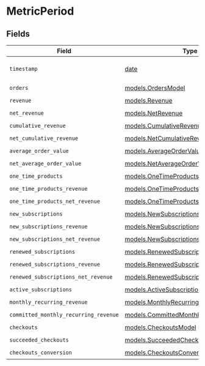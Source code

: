 # MetricPeriod


## Fields

| Field                                                                                    | Type                                                                                     | Required                                                                                 | Description                                                                              |
| ---------------------------------------------------------------------------------------- | ---------------------------------------------------------------------------------------- | ---------------------------------------------------------------------------------------- | ---------------------------------------------------------------------------------------- |
| `timestamp`                                                                              | [date](https://docs.python.org/3/library/datetime.html#date-objects)                     | :heavy_check_mark:                                                                       | Timestamp of this period data.                                                           |
| `orders`                                                                                 | [models.OrdersModel](../models/ordersmodel.md)                                           | :heavy_check_mark:                                                                       | N/A                                                                                      |
| `revenue`                                                                                | [models.Revenue](../models/revenue.md)                                                   | :heavy_check_mark:                                                                       | N/A                                                                                      |
| `net_revenue`                                                                            | [models.NetRevenue](../models/netrevenue.md)                                             | :heavy_check_mark:                                                                       | N/A                                                                                      |
| `cumulative_revenue`                                                                     | [models.CumulativeRevenue](../models/cumulativerevenue.md)                               | :heavy_check_mark:                                                                       | N/A                                                                                      |
| `net_cumulative_revenue`                                                                 | [models.NetCumulativeRevenue](../models/netcumulativerevenue.md)                         | :heavy_check_mark:                                                                       | N/A                                                                                      |
| `average_order_value`                                                                    | [models.AverageOrderValue](../models/averageordervalue.md)                               | :heavy_check_mark:                                                                       | N/A                                                                                      |
| `net_average_order_value`                                                                | [models.NetAverageOrderValue](../models/netaverageordervalue.md)                         | :heavy_check_mark:                                                                       | N/A                                                                                      |
| `one_time_products`                                                                      | [models.OneTimeProducts](../models/onetimeproducts.md)                                   | :heavy_check_mark:                                                                       | N/A                                                                                      |
| `one_time_products_revenue`                                                              | [models.OneTimeProductsRevenue](../models/onetimeproductsrevenue.md)                     | :heavy_check_mark:                                                                       | N/A                                                                                      |
| `one_time_products_net_revenue`                                                          | [models.OneTimeProductsNetRevenue](../models/onetimeproductsnetrevenue.md)               | :heavy_check_mark:                                                                       | N/A                                                                                      |
| `new_subscriptions`                                                                      | [models.NewSubscriptions](../models/newsubscriptions.md)                                 | :heavy_check_mark:                                                                       | N/A                                                                                      |
| `new_subscriptions_revenue`                                                              | [models.NewSubscriptionsRevenue](../models/newsubscriptionsrevenue.md)                   | :heavy_check_mark:                                                                       | N/A                                                                                      |
| `new_subscriptions_net_revenue`                                                          | [models.NewSubscriptionsNetRevenue](../models/newsubscriptionsnetrevenue.md)             | :heavy_check_mark:                                                                       | N/A                                                                                      |
| `renewed_subscriptions`                                                                  | [models.RenewedSubscriptions](../models/renewedsubscriptions.md)                         | :heavy_check_mark:                                                                       | N/A                                                                                      |
| `renewed_subscriptions_revenue`                                                          | [models.RenewedSubscriptionsRevenue](../models/renewedsubscriptionsrevenue.md)           | :heavy_check_mark:                                                                       | N/A                                                                                      |
| `renewed_subscriptions_net_revenue`                                                      | [models.RenewedSubscriptionsNetRevenue](../models/renewedsubscriptionsnetrevenue.md)     | :heavy_check_mark:                                                                       | N/A                                                                                      |
| `active_subscriptions`                                                                   | [models.ActiveSubscriptions](../models/activesubscriptions.md)                           | :heavy_check_mark:                                                                       | N/A                                                                                      |
| `monthly_recurring_revenue`                                                              | [models.MonthlyRecurringRevenue](../models/monthlyrecurringrevenue.md)                   | :heavy_check_mark:                                                                       | N/A                                                                                      |
| `committed_monthly_recurring_revenue`                                                    | [models.CommittedMonthlyRecurringRevenue](../models/committedmonthlyrecurringrevenue.md) | :heavy_check_mark:                                                                       | N/A                                                                                      |
| `checkouts`                                                                              | [models.CheckoutsModel](../models/checkoutsmodel.md)                                     | :heavy_check_mark:                                                                       | N/A                                                                                      |
| `succeeded_checkouts`                                                                    | [models.SucceededCheckouts](../models/succeededcheckouts.md)                             | :heavy_check_mark:                                                                       | N/A                                                                                      |
| `checkouts_conversion`                                                                   | [models.CheckoutsConversion](../models/checkoutsconversion.md)                           | :heavy_check_mark:                                                                       | N/A                                                                                      |